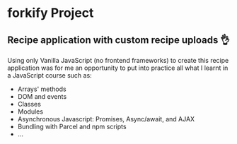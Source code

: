 # forkify Project

## Recipe application with custom recipe uploads 👌

Using only Vanilla JavaScript (no frontend frameworks) to create this recipe application was for me an opportunity to put into practice all what I learnt in a JavaScript course such as:

- Arrays' methods
- DOM and events
- Classes
- Modules
- Asynchronous Javascript: Promises, Async/await, and AJAX
- Bundling with Parcel and npm scripts
- ...
